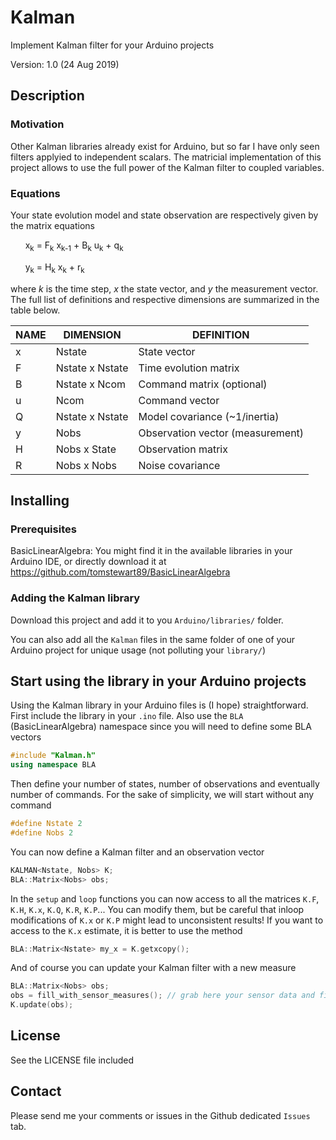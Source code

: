 # Kalman
Implement Kalman filter for your Arduino projects

Version: 1.0 (24 Aug 2019)

## Description

### Motivation

Other Kalman libraries already exist for Arduino, but so far I have only seen filters applyied to independent scalars. The matricial implementation of this project allows to use the full power of the Kalman filter to coupled variables.

### Equations

Your state evolution model and state observation are respectively given by the matrix equations

&nbsp;&nbsp;&nbsp;&nbsp;&nbsp;&nbsp;x<sub>k</sub> = F<sub>k</sub> x<sub>k-1</sub> + B<sub>k</sub> u<sub>k</sub> + q<sub>k</sub>

&nbsp;&nbsp;&nbsp;&nbsp;&nbsp;&nbsp;y<sub>k</sub> = H<sub>k</sub> x<sub>k</sub> + r<sub>k</sub>

where _k_ is the time step, _x_ the state vector, and _y_ the measurement vector. The full list of definitions and respective dimensions are summarized in the table below.

| NAME | DIMENSION       | DEFINITION                       |
|------|-----------------|----------------------------------|
| x    | Nstate          | State vector                     |
| F    | Nstate x Nstate | Time evolution matrix            |
| B    | Nstate x Ncom   | Command matrix (optional)        |
| u    | Ncom            | Command vector                   |
| Q    | Nstate x Nstate | Model covariance (~1/inertia)    |
| y    | Nobs            | Observation vector (measurement) |
| H    | Nobs x State    | Observation matrix               |
| R    | Nobs x Nobs     | Noise covariance                 |

## Installing

### Prerequisites

BasicLinearAlgebra: You might find it in the available libraries in your Arduino IDE, or directly download it at https://github.com/tomstewart89/BasicLinearAlgebra

### Adding the Kalman library

Download this project and add it to you `Arduino/libraries/` folder.

You can also add all the `Kalman` files in the same folder of one of your Arduino project for unique usage (not polluting your `library/`)

## Start using the library in your Arduino projects

Using the Kalman library in your Arduino files is (I hope) straightforward. First include the library in your `.ino` file. Also use the `BLA` (BasicLinearAlgebra) namespace since you will need to define some BLA vectors
```cpp
#include "Kalman.h"
using namespace BLA
```

Then define your number of states, number of observations and eventually number of commands. For the sake of simplicity, we will start without any command
```cpp
#define Nstate 2
#define Nobs 2
```

You can now define a Kalman filter and an observation vector
```cpp
KALMAN<Nstate, Nobs> K;
BLA::Matrix<Nobs> obs;
```

In the `setup` and `loop` functions you can now access to all the matrices `K.F`, `K.H`, `K.x`, `K.Q`, `K.R`, `K.P`... You can modify them, but be careful that inloop modifications of `K.x` or `K.P` might lead to unconsistent results! If you want to access to the `K.x` estimate, it is better to use the method
```cpp
BLA::Matrix<Nstate> my_x = K.getxcopy();
```

And of course you can update your Kalman filter with a new measure
```cpp
BLA::Matrix<Nobs> obs;
obs = fill_with_sensor_measures(); // grab here your sensor data and fill in the obs vector
K.update(obs);
```

## License

See the LICENSE file included

## Contact

Please send me your comments or issues in the Github dedicated `Issues` tab.
